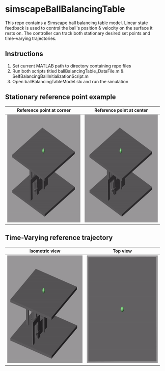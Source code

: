 # simscapeBallBalancingTable
This repo contains a Simscape ball balancing table model. Linear state feedback is used to control the ball's position & velocity on the surface it rests on. The controller can track both stationary desired set points and time-varying trajectories.

## Instructions
1. Set current MATLAB path to directory containing repo files
2. Run both scripts titled ballBalancingTable_DataFile.m & SelfBalancingBallInitializationScript.m
2. Open ballBalancingTableModel.slx and run the simulation.

## Stationary reference point example

|                            Reference point at corner                           |                            Reference point at center                            |
|:------------------------------------------------------------------------------:|:-------------------------------------------------------------------------------:|
|<img src="animations/middleReferencePoint.gif" width="400" height="350">| <img src="animations/middleReferencePoint.gif" width="400" height="350">|

## Time-Varying reference trajectory

|                            Isometric view                           |                            Top view                                             |
|:------------------------------------------------------------------------------:|:-------------------------------------------------------------------------------:|
|<img src="animations/circularMotion.gif" width="400" height="350">| <img src="animations/circularMotionTopView.gif" width="400" height="350">|
